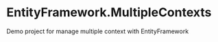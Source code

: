 EntityFramework.MultipleContexts
================================

Demo project for manage multiple context with EntityFramework
